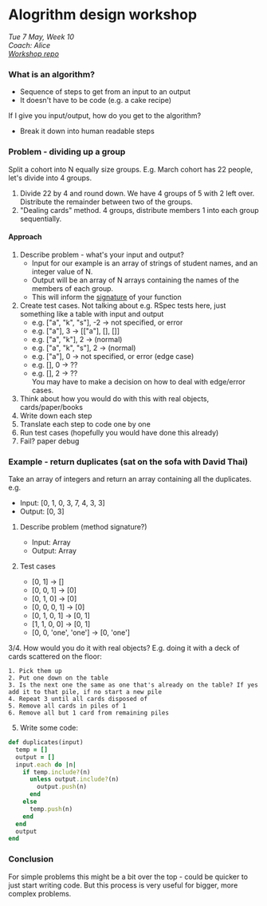 # Alogrithm design workshop

*Tue 7 May, Week 10*  
*Coach: Alice*  
*[Workshop repo](https://github.com/makersacademy/skills-workshops/tree/master/week-10-apprs/writing-algorithms)*

### What is an algorithm?

- Sequence of steps to get from an input to an output
- It doesn't have to be code (e.g. a cake recipe)

If I give you input/output, how do you get to the algorithm? 
- Break it down into human readable steps

### Problem - dividing up a group

Split a cohort into N equally size groups. E.g. March cohort has 22 people, let's divide into 4 groups.

1. Divide 22 by 4 and round down. We have 4 groups of 5 with 2 left over. Distribute the remainder between two of the groups.
2. "Dealing cards" method. 4 groups, distribute members 1 into each group sequentially.

#### Approach

1. Describe problem - what's your input and output?
    - Input for our example is an array of strings of student names, and an integer value of N.
    - Output will be an array of N arrays containing the names of the members of each group.
    - This will inform the [signature](https://developer.mozilla.org/en-US/docs/Glossary/Signature/Function) of your function
2. Create test cases. Not talking about e.g. RSpec tests here, just something like a table with input and output
   - e.g. ["a", "k", "s"], -2 -> not specified, or error
   - e.g. ["a"], 3 -> [["a"], [], []]
   - e.g. ["a", "k"], 2 -> (normal)
   - e.g. ["a", "k", "s"], 2 -> (normal)
   - e.g. ["a"], 0 -> not specified, or error (edge case)
   - e.g. [], 0 -> ??
   - e.g. [], 2 -> ??  
You may have to make a decision on how to deal with edge/error cases.
3. Think about how you would do with this with real objects, cards/paper/books
4. Write down each step
5. Translate each step to code one by one
6. Run test cases (hopefully you would have done this already)
7. Fail? paper debug

### Example - return duplicates (sat on the sofa with David Thai)

Take an array of integers and return an array containing all the duplicates.
e.g.
- Input: [0, 1, 0, 3, 7, 4, 3, 3]
- Output: [0, 3]

1. Describe problem (method signature?)
    - Input: Array
    - Output: Array

2. Test cases
    - [0, 1] -> []
    - [0, 0, 1] -> [0]
    - [0, 1, 0] -> [0]
    - [0, 0, 0, 1] -> [0]
    - [0, 1, 0, 1] -> [0, 1]
    - [1, 1, 0, 0] -> [0, 1]
    - [0, 0, 'one', 'one'] -> [0, 'one']

3/4. How would you do it with real objects? E.g. doing it with a deck of cards scattered on the floor:

    1. Pick them up  
    2. Put one down on the table  
    3. Is the next one the same as one that's already on the table? If yes add it to that pile, if no start a new pile  
    4. Repeat 3 until all cards disposed of  
    5. Remove all cards in piles of 1  
    6. Remove all but 1 card from remaining piles  

5. Write some code:  
```ruby
def duplicates(input)
  temp = []
  output = []
  input.each do |n|
    if temp.include?(n)
      unless output.include?(n)
        output.push(n)
      end
    else
      temp.push(n)
    end
  end
  output
end
```

### Conclusion

For simple problems this might be a bit over the top - could be quicker to just start writing code. But this process is very useful for bigger, more complex problems.